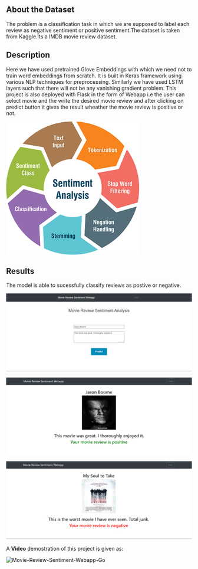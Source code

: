 <h2>About the Dataset</h2>

The problem is a classification task in which we are supposed to label each review as negative sentiment or positive sentiment.The dataset is taken from Kaggle.Its a IMDB movie review dataset.

<h2>Description</h2>

Here we have used pretrained Glove Embeddings with which we need not to train word embeddings from scratch. It is built in Keras framework using various NLP techniques for preprocessing. Similarly we have used LSTM layers such that there will not be any vanishing gradient problem.
This project is also deployed with Flask in the form of Webapp i.e the user can select movie and the write the desired movie review and after clicking on predict button it gives the result wheather the movie review is positive or not.




![](images/mov.png)

<h2>Results</h2>

The model is able to sucessfully classify reviews as postive or negative.


![](images/Cap1.PNG)


![](images/Cap2.PNG)



![](images/Cap3.PNG)




A <b>Video</b> demostration of this project is given as:


![Movie-Review-Sentiment-Webapp-Go](https://user-images.githubusercontent.com/50323194/83966147-19f25100-a8d6-11ea-806c-4d1b523d67f0.gif)
